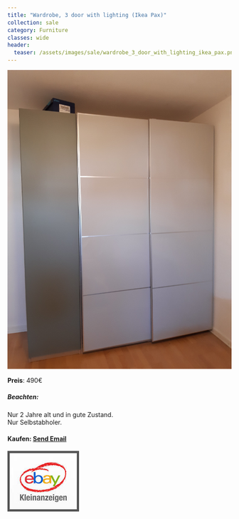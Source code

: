 ```yaml
---
title: "Wardrobe, 3 door with lighting (Ikea Pax)"
collection: sale
category: Furniture
classes: wide
header: 
  teaser: /assets/images/sale/wardrobe_3_door_with_lighting_ikea_pax.png
---
```




<a href="">
  <img src="/assets/images/sale/wardrobe_3_door_with_lighting_ikea_pax.png" alt="Wardrobe, 3 door with lighting (Ikea Pax)">
</a>

**Preis**: 490€

##### Beachten:
Nur 2 Jahre alt und in gute Zustand.<br>Nur Selbstabholer.

#### Kaufen: <a href = "mailto:digitaldasler@gmail.com?subject=Wardrobe, 3 door with lighting (Ikea Pax)">Send Email</a>

<a href="">
  <img src="/assets/images/ebay.png" alt="Ebay Kleinanzeigen" style="border: 5px solid #555">
</a>

